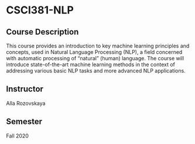 # CSCI381-NLP

## Course Description
This course provides an introduction to key machine learning principles and concepts, used in Natural Language Processing (NLP), a field concerned with automatic processing of “natural” (human) language. The course will introduce state-of-the-art machine learning methods in the context of addressing various basic NLP tasks and more advanced NLP applications.

## Instructor 
Alla Rozovskaya

## Semester
Fall 2020
